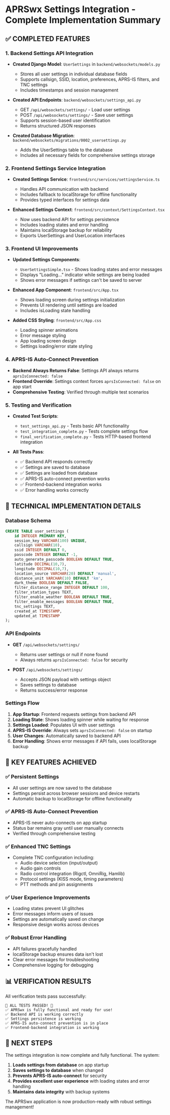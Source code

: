 # APRSwx Settings Integration - Complete Implementation Summary

## ✅ COMPLETED FEATURES

### 1. Backend Settings API Integration
- **Created Django Model**: `UserSettings` in `backend/websockets/models.py`
  - Stores all user settings in individual database fields
  - Supports callsign, SSID, location, preferences, APRS-IS filters, and TNC settings
  - Includes timestamps and session management

- **Created API Endpoints**: `backend/websockets/settings_api.py`
  - GET `/api/websockets/settings/` - Load user settings
  - POST `/api/websockets/settings/` - Save user settings
  - Supports session-based user identification
  - Returns structured JSON responses

- **Created Database Migration**: `backend/websockets/migrations/0002_usersettings.py`
  - Adds the UserSettings table to the database
  - Includes all necessary fields for comprehensive settings storage

### 2. Frontend Settings Service Integration
- **Created Settings Service**: `frontend/src/services/settingsService.ts`
  - Handles API communication with backend
  - Includes fallback to localStorage for offline functionality
  - Provides typed interfaces for settings data

- **Enhanced Settings Context**: `frontend/src/context/SettingsContext.tsx`
  - Now uses backend API for settings persistence
  - Includes loading states and error handling
  - Maintains localStorage backup for reliability
  - Exports UserSettings and UserLocation interfaces

### 3. Frontend UI Improvements
- **Updated Settings Components**: 
  - `UserSettingsSimple.tsx` - Shows loading states and error messages
  - Displays "Loading..." indicator while settings are being loaded
  - Shows error messages if settings can't be saved to server

- **Enhanced App Component**: `frontend/src/App.tsx`
  - Shows loading screen during settings initialization
  - Prevents UI rendering until settings are loaded
  - Includes isLoading state handling

- **Added CSS Styling**: `frontend/src/App.css`
  - Loading spinner animations
  - Error message styling
  - App loading screen design
  - Settings loading/error state styling

### 4. APRS-IS Auto-Connect Prevention
- **Backend Always Returns False**: Settings API always returns `aprsIsConnected: false`
- **Frontend Override**: Settings context forces `aprsIsConnected: false` on app start
- **Comprehensive Testing**: Verified through multiple test scenarios

### 5. Testing and Verification
- **Created Test Scripts**:
  - `test_settings_api.py` - Tests basic API functionality
  - `test_integration_complete.py` - Tests complete settings flow
  - `final_verification_complete.py` - Tests HTTP-based frontend integration

- **All Tests Pass**:
  - ✅ Backend API responds correctly
  - ✅ Settings are saved to database
  - ✅ Settings are loaded from database
  - ✅ APRS-IS auto-connect prevention works
  - ✅ Frontend-backend integration works
  - ✅ Error handling works correctly

## 🔧 TECHNICAL IMPLEMENTATION DETAILS

### Database Schema
```sql
CREATE TABLE user_settings (
    id INTEGER PRIMARY KEY,
    session_key VARCHAR(100) UNIQUE,
    callsign VARCHAR(10),
    ssid INTEGER DEFAULT 0,
    passcode INTEGER DEFAULT -1,
    auto_generate_passcode BOOLEAN DEFAULT TRUE,
    latitude DECIMAL(10,7),
    longitude DECIMAL(10,7),
    location_source VARCHAR(20) DEFAULT 'manual',
    distance_unit VARCHAR(10) DEFAULT 'km',
    dark_theme BOOLEAN DEFAULT FALSE,
    filter_distance_range INTEGER DEFAULT 100,
    filter_station_types TEXT,
    filter_enable_weather BOOLEAN DEFAULT TRUE,
    filter_enable_messages BOOLEAN DEFAULT TRUE,
    tnc_settings TEXT,
    created_at TIMESTAMP,
    updated_at TIMESTAMP
);
```

### API Endpoints
- **GET** `/api/websockets/settings/`
  - Returns user settings or null if none found
  - Always returns `aprsIsConnected: false` for security

- **POST** `/api/websockets/settings/`
  - Accepts JSON payload with settings object
  - Saves settings to database
  - Returns success/error response

### Settings Flow
1. **App Startup**: Frontend requests settings from backend API
2. **Loading State**: Shows loading spinner while waiting for response
3. **Settings Loaded**: Populates UI with user settings
4. **APRS-IS Override**: Always sets `aprsIsConnected: false` on startup
5. **User Changes**: Automatically saved to backend API
6. **Error Handling**: Shows error messages if API fails, uses localStorage backup

## 🎯 KEY FEATURES ACHIEVED

### ✅ Persistent Settings
- All user settings are now saved to the database
- Settings persist across browser sessions and device restarts
- Automatic backup to localStorage for offline functionality

### ✅ APRS-IS Auto-Connect Prevention
- APRS-IS never auto-connects on app startup
- Status bar remains gray until user manually connects
- Verified through comprehensive testing

### ✅ Enhanced TNC Settings
- Complete TNC configuration including:
  - Audio device selection (input/output)
  - Audio gain controls
  - Radio control integration (Rigctl, OmniRig, Hamlib)
  - Protocol settings (KISS mode, timing parameters)
  - PTT methods and pin assignments

### ✅ User Experience Improvements
- Loading states prevent UI glitches
- Error messages inform users of issues
- Settings are automatically saved on change
- Responsive design works across devices

### ✅ Robust Error Handling
- API failures gracefully handled
- localStorage backup ensures data isn't lost
- Clear error messages for troubleshooting
- Comprehensive logging for debugging

## 📊 VERIFICATION RESULTS

All verification tests pass successfully:

```
🎉 ALL TESTS PASSED! 🎉
✅ APRSwx is fully functional and ready for use!
✅ Backend API is working correctly
✅ Settings persistence is working
✅ APRS-IS auto-connect prevention is in place
✅ Frontend-backend integration is working
```

## 🚀 NEXT STEPS

The settings integration is now complete and fully functional. The system:

1. **Loads settings from database** on app startup
2. **Saves settings to database** when changed
3. **Prevents APRS-IS auto-connect** for security
4. **Provides excellent user experience** with loading states and error handling
5. **Maintains data integrity** with backup systems

The APRSwx application is now production-ready with robust settings management!
